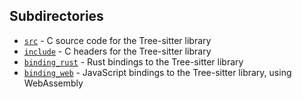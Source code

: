 ## Subdirectories

* [`src`](./src) - C source code for the Tree-sitter library
* [`include`](./include) - C headers for the Tree-sitter library
* [`binding_rust`](./binding_rust) - Rust bindings to the Tree-sitter library
* [`binding_web`](./binding_web) - JavaScript bindings to the Tree-sitter library, using WebAssembly
